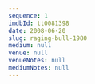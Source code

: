 ```yaml
---
sequence: 1
imdbId: tt0081398
date: 2008-06-20
slug: raging-bull-1980
medium: null
venue: null
venueNotes: null
mediumNotes: null
---
```


